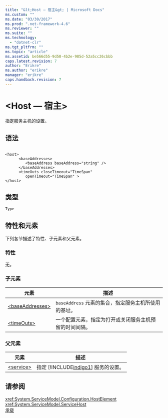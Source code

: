 ```yaml
---
title: "&lt;Host — 宿主&gt; | Microsoft Docs"
ms.custom: ""
ms.date: "03/30/2017"
ms.prod: ".net-framework-4.6"
ms.reviewer: ""
ms.suite: ""
ms.technology: 
  - "dotnet-clr"
ms.tgt_pltfrm: ""
ms.topic: "article"
ms.assetid: be566d55-9d50-4b2e-985d-52a5cc26cbbb
caps.latest.revision: 7
author: "Erikre"
ms.author: "erikre"
manager: "erikre"
caps.handback.revision: 7
---
```

# &lt;Host — 宿主&gt;
指定服务主机的设置。  
  
## 语法  
  
```  
  
<host>  
      <baseAddresses>  
         <baseAddress baseAddress="string" />  
      </baseAddresses>  
      <timeOuts closeTimeout="TimeSpan"  
         openTimeout="TimeSpan" >  
</host>  
```  
  
## 类型  
 `Type`  
  
## 特性和元素  
 下列各节描述了特性、子元素和父元素。  
  
### 特性  
 无。  
  
### 子元素  
  
|元素|描述|  
|--------|--------|  
|[\<baseAddresses\>](../../../../../docs/framework/configure-apps/file-schema/wcf/baseaddresses.md)|`baseAddress` 元素的集合，指定服务主机所使用的基址。|  
|[\<timeOuts\>](../../../../../docs/framework/configure-apps/file-schema/wcf/timeouts.md)|一个配置元素，指定为打开或关闭服务主机预留的时间间隔。|  
  
### 父元素  
  
|元素|描述|  
|--------|--------|  
|[\<service\>](../../../../../docs/framework/configure-apps/file-schema/wcf/service.md)|指定 [!INCLUDE[indigo1](../../../../../includes/indigo1-md.md)] 服务的设置。|  
  
## 请参阅  
 <xref:System.ServiceModel.Configuration.HostElement>   
 <xref:System.ServiceModel.ServiceHost>   
 [承载](../../../../../docs/framework/wcf/feature-details/hosting.md)